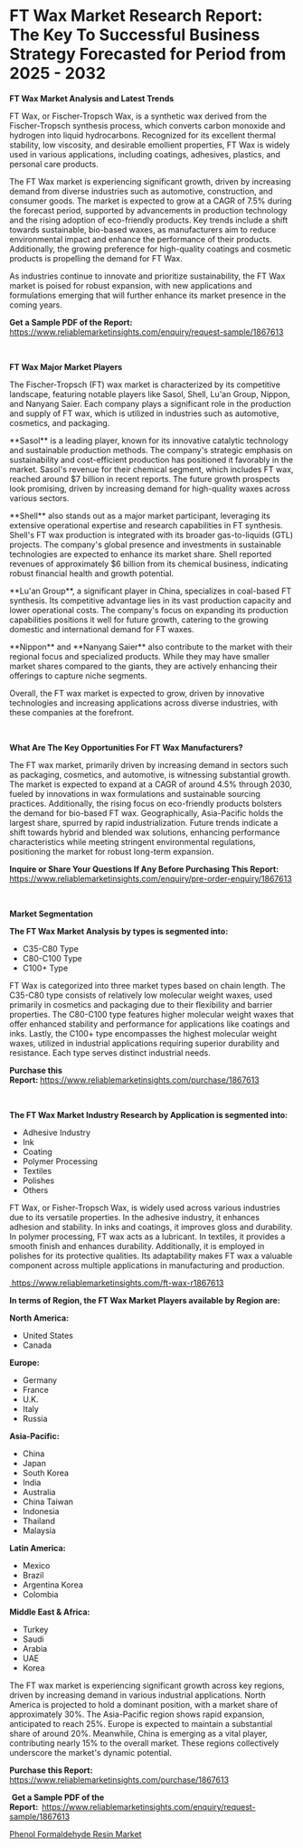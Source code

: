 <p><h1>FT Wax Market Research Report: The Key To Successful Business Strategy Forecasted for Period from 2025 - 2032</h1></p><p><strong>FT Wax Market Analysis and Latest Trends</strong></p>
<p><p>FT Wax, or Fischer-Tropsch Wax, is a synthetic wax derived from the Fischer-Tropsch synthesis process, which converts carbon monoxide and hydrogen into liquid hydrocarbons. Recognized for its excellent thermal stability, low viscosity, and desirable emollient properties, FT Wax is widely used in various applications, including coatings, adhesives, plastics, and personal care products.</p><p>The FT Wax market is experiencing significant growth, driven by increasing demand from diverse industries such as automotive, construction, and consumer goods. The market is expected to grow at a CAGR of 7.5% during the forecast period, supported by advancements in production technology and the rising adoption of eco-friendly products. Key trends include a shift towards sustainable, bio-based waxes, as manufacturers aim to reduce environmental impact and enhance the performance of their products. Additionally, the growing preference for high-quality coatings and cosmetic products is propelling the demand for FT Wax.</p><p>As industries continue to innovate and prioritize sustainability, the FT Wax market is poised for robust expansion, with new applications and formulations emerging that will further enhance its market presence in the coming years.</p></p>
<p><strong>Get a Sample PDF of the Report:&nbsp;</strong> <a href="https://www.reliablemarketinsights.com/enquiry/request-sample/1867613?utm_campaign=2221&utm_medium=2&utm_source=Github&utm_content=ia&utm_term=01042025&utm_id=ft-wax">https://www.reliablemarketinsights.com/enquiry/request-sample/1867613</a></p>
<p>&nbsp;</p>
<p><strong>FT Wax Major Market Players</strong></p>
<p><p>The Fischer-Tropsch (FT) wax market is characterized by its competitive landscape, featuring notable players like Sasol, Shell, Lu'an Group, Nippon, and Nanyang Saier. Each company plays a significant role in the production and supply of FT wax, which is utilized in industries such as automotive, cosmetics, and packaging.</p><p>**Sasol** is a leading player, known for its innovative catalytic technology and sustainable production methods. The company's strategic emphasis on sustainability and cost-efficient production has positioned it favorably in the market. Sasol's revenue for their chemical segment, which includes FT wax, reached around $7 billion in recent reports. The future growth prospects look promising, driven by increasing demand for high-quality waxes across various sectors.</p><p>**Shell** also stands out as a major market participant, leveraging its extensive operational expertise and research capabilities in FT synthesis. Shell's FT wax production is integrated with its broader gas-to-liquids (GTL) projects. The company's global presence and investments in sustainable technologies are expected to enhance its market share. Shell reported revenues of approximately $6 billion from its chemical business, indicating robust financial health and growth potential.</p><p>**Lu'an Group**, a significant player in China, specializes in coal-based FT synthesis. Its competitive advantage lies in its vast production capacity and lower operational costs. The company's focus on expanding its production capabilities positions it well for future growth, catering to the growing domestic and international demand for FT waxes.</p><p>**Nippon** and **Nanyang Saier** also contribute to the market with their regional focus and specialized products. While they may have smaller market shares compared to the giants, they are actively enhancing their offerings to capture niche segments.</p><p>Overall, the FT wax market is expected to grow, driven by innovative technologies and increasing applications across diverse industries, with these companies at the forefront.</p></p>
<p>&nbsp;</p>
<p><strong>What Are The Key Opportunities For FT Wax Manufacturers?</strong></p>
<p><p>The FT wax market, primarily driven by increasing demand in sectors such as packaging, cosmetics, and automotive, is witnessing substantial growth. The market is expected to expand at a CAGR of around 4.5% through 2030, fueled by innovations in wax formulations and sustainable sourcing practices. Additionally, the rising focus on eco-friendly products bolsters the demand for bio-based FT wax. Geographically, Asia-Pacific holds the largest share, spurred by rapid industrialization. Future trends indicate a shift towards hybrid and blended wax solutions, enhancing performance characteristics while meeting stringent environmental regulations, positioning the market for robust long-term expansion.</p></p>
<p><strong>Inquire or Share Your Questions If Any Before Purchasing This Report:</strong> <a href="https://www.reliablemarketinsights.com/enquiry/pre-order-enquiry/1867613?utm_campaign=2221&utm_medium=2&utm_source=Github&utm_content=ia&utm_term=01042025&utm_id=ft-wax">https://www.reliablemarketinsights.com/enquiry/pre-order-enquiry/1867613</a></p>
<p>&nbsp;</p>
<p><strong>Market Segmentation</strong></p>
<p><strong>The FT Wax Market Analysis by types is segmented into:</strong></p>
<p><ul><li>C35-C80 Type</li><li>C80-C100 Type</li><li>C100+ Type</li></ul></p>
<p><p>FT Wax is categorized into three market types based on chain length. The C35-C80 type consists of relatively low molecular weight waxes, used primarily in cosmetics and packaging due to their flexibility and barrier properties. The C80-C100 type features higher molecular weight waxes that offer enhanced stability and performance for applications like coatings and inks. Lastly, the C100+ type encompasses the highest molecular weight waxes, utilized in industrial applications requiring superior durability and resistance. Each type serves distinct industrial needs.</p></p>
<p><strong>Purchase this Report:&nbsp;</strong><a href="https://www.reliablemarketinsights.com/purchase/1867613?utm_campaign=2221&utm_medium=2&utm_source=Github&utm_content=ia&utm_term=01042025&utm_id=ft-wax">https://www.reliablemarketinsights.com/purchase/1867613</a></p>
<p>&nbsp;</p>
<p><strong>The FT Wax Market Industry Research by Application is segmented into:</strong></p>
<p><ul><li>Adhesive Industry</li><li>Ink</li><li>Coating</li><li>Polymer Processing</li><li>Textiles</li><li>Polishes</li><li>Others</li></ul></p>
<p><p>FT Wax, or Fisher-Tropsch Wax, is widely used across various industries due to its versatile properties. In the adhesive industry, it enhances adhesion and stability. In inks and coatings, it improves gloss and durability. In polymer processing, FT wax acts as a lubricant. In textiles, it provides a smooth finish and enhances durability. Additionally, it is employed in polishes for its protective qualities. Its adaptability makes FT wax a valuable component across multiple applications in manufacturing and production.</p></p>
<p><a href="https://www.reliablemarketinsights.com/ft-wax-r1867613?utm_campaign=2221&utm_medium=2&utm_source=Github&utm_content=ia&utm_term=01042025&utm_id=ft-wax">&nbsp;https://www.reliablemarketinsights.com/ft-wax-r1867613</a></p>
<p><strong>In terms of Region, the FT Wax Market Players available by Region are:</strong></p>
<p>
    <p> <strong> North America: </strong>
        <ul>
            <li>United States</li>
            <li>Canada</li>
        </ul>
        </p> 
    <p> <strong> Europe: </strong>
        <ul>
            <li>Germany</li>
            <li>France</li>
            <li>U.K.</li>
            <li>Italy</li>
            <li>Russia</li>
        </ul>
        </p> 
    <p> <strong> Asia-Pacific: </strong>
        <ul>
            <li>China</li>
            <li>Japan</li>
            <li>South Korea</li>
            <li>India</li>
            <li>Australia</li>
            <li>China Taiwan</li>
            <li>Indonesia</li>
            <li>Thailand</li>
            <li>Malaysia</li>
        </ul>
        </p> 
    <p> <strong> Latin America: </strong>
        <ul>
            <li>Mexico</li>
            <li>Brazil</li>
            <li>Argentina Korea</li>
            <li>Colombia</li>
        </ul>
        </p> 
    <p> <strong> Middle East & Africa: </strong>
        <ul>
            <li>Turkey</li>
            <li>Saudi</li>
            <li>Arabia</li>
            <li>UAE</li>
            <li>Korea</li>
        </ul>
    </p>
    </p>
<p><p>The FT wax market is experiencing significant growth across key regions, driven by increasing demand in various industrial applications. North America is projected to hold a dominant position, with a market share of approximately 30%. The Asia-Pacific region shows rapid expansion, anticipated to reach 25%. Europe is expected to maintain a substantial share of around 20%. Meanwhile, China is emerging as a vital player, contributing nearly 15% to the overall market. These regions collectively underscore the market's dynamic potential.</p></p>
<p><strong>Purchase this Report: </strong><a href="https://www.reliablemarketinsights.com/purchase/1867613?utm_campaign=2221&utm_medium=2&utm_source=Github&utm_content=ia&utm_term=01042025&utm_id=ft-wax">https://www.reliablemarketinsights.com/purchase/1867613</a></p>
<p>&nbsp;<strong>Get a Sample PDF of the Report:&nbsp;&nbsp;</strong><a href="https://www.reliablemarketinsights.com/enquiry/request-sample/1867613?utm_campaign=2221&utm_medium=2&utm_source=Github&utm_content=ia&utm_term=01042025&utm_id=ft-wax">https://www.reliablemarketinsights.com/enquiry/request-sample/1867613</a></p>
<p><strong></strong></p>
<p><p><a href="https://github.com/elizabethdagraca/Market-Research-Report-List-5/blob/main/phenol-formaldehyde-resin-market.md?utm_campaign=2221&utm_medium=2&utm_source=Github&utm_content=ia&utm_term=01042025&utm_id=ft-wax">Phenol Formaldehyde Resin Market</a></p></p>